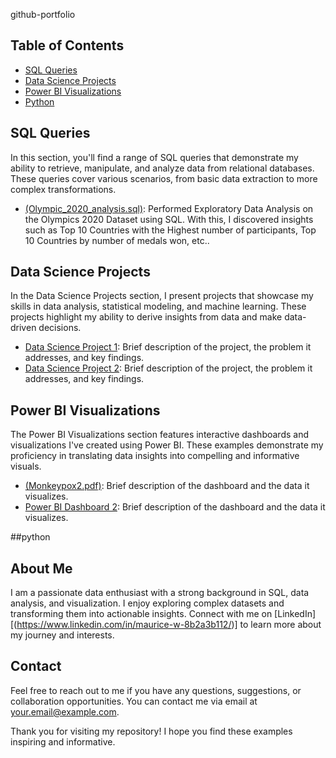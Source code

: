 github-portfolio

## Table of Contents

- [SQL Queries](#sql-queries)
- [Data Science Projects](#data-science-projects)
- [Power BI Visualizations](#power-bi-visualizations)
- [Python](#python)

## SQL Queries

In this section, you'll find a range of SQL queries that demonstrate my ability to retrieve, manipulate, and analyze data from relational databases. These queries cover various scenarios, from basic data extraction to more complex transformations.

- [(Olympic_2020_analysis.sql)](https://github.com/mauricewhitt/github-portfolio/blob/main/Olympics_2020_analysis.sql): Performed Exploratory Data Analysis on the Olympics 2020 Dataset using SQL. With this, I discovered insights such as Top 10 Countries with the Highest number of participants, Top 10 Countries by number of medals won, etc..


## Data Science Projects

In the Data Science Projects section, I present projects that showcase my skills in data analysis, statistical modeling, and machine learning. These projects highlight my ability to derive insights from data and make data-driven decisions.

- [Data Science Project 1](data-science-projects/project1): Brief description of the project, the problem it addresses, and key findings.
- [Data Science Project 2](data-science-projects/project2): Brief description of the project, the problem it addresses, and key findings.

## Power BI Visualizations

The Power BI Visualizations section features interactive dashboards and visualizations I've created using Power BI. These examples demonstrate my proficiency in translating data insights into compelling and informative visuals.

- [(Monkeypox2.pdf)](https://github.com/mauricewhitt/github-portfolio/blob/main/Monkeypox2.pdf): Brief description of the dashboard and the data it visualizes.
- [Power BI Dashboard 2](power-bi-visualizations/dashboard2): Brief description of the dashboard and the data it visualizes.

##python

## About Me

I am a passionate data enthusiast with a strong background in SQL, data analysis, and visualization. I enjoy exploring complex datasets and transforming them into actionable insights. Connect with me on [LinkedIn][(https://www.linkedin.com/in/maurice-w-8b2a3b112/)] to learn more about my journey and interests.

## Contact

Feel free to reach out to me if you have any questions, suggestions, or collaboration opportunities. You can contact me via email at [your.email@example.com](mailto:your.email@example.com).

Thank you for visiting my repository! I hope you find these examples inspiring and informative.
